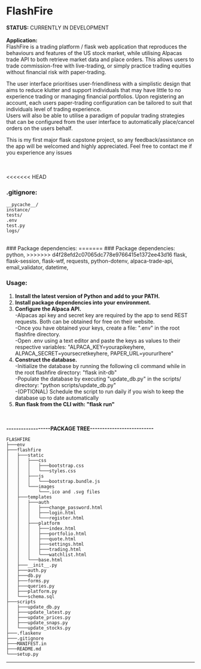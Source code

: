 # FlashFire

__STATUS:__ CURRENTLY IN DEVELOPMENT     <br><br>
__Application:__                         <br>
FlashFire is a trading platform / flask web application that reproduces the behaviours and features of the US stock market, while utilising Alpacas trade API to both retrieve market data and place orders. This allows users to trade commission-free with live-trading, or simply practice trading equities without financial risk with paper-trading.                <br>

The user interface prioritises user-friendliness with a simplistic design that aims to reduce klutter and support individuals that may have little to no experience trading or managing financial portfolios. Upon registering an account, each users paper-trading configuration can be tailored to suit that individuals level of trading experience.             
Users will also be able to utilise a paradigm of popular trading strategies that can be configured from the user interface to automatically place/cancel orders on the users behalf.      <br>                                                                                 

This is my first major flask capstone project, so any feedback/assistance on the app will be welcomed and highly appreciated. Feel free to contact me if you experience any issues   <br><br><br>

<<<<<<< HEAD
### .gitignore:               
    __pycache__/
    instance/
    tests/
    .env
    test.py
    logs/
    
<br>    
### Package dependencies:               
=======
### Package dependencies: 
    python,              
>>>>>>> d4f28efd2c07065dc778e9766415e1372ee43d16
    flask,                        
    flask-session,                
    flask-wtf,                    
    requests,                     
    python-dotenv,                
    alpaca-trade-api,          
    email_validator,              
    datetime,
    
<br>    

### Usage:                                                                  <br>
1. __Install the latest version of Python and add to your PATH.__           <br>
2. __Install package dependencies into your environment.__                  <br>
3. __Configure the Alpaca API.__                                            <br>
   -Alpacas api key and secret key are required by the app to send REST requests. Both can be obtained for free on their website.   <br>
   -Once you have obtained your keys, create a file: ".env" in the root flashfire directory.                                        <br>
   -Open .env using a text editor and paste the keys as values to their respective variables: "ALPACA_KEY=yourapikeyhere, ALPACA_SECRET=yoursecretkeyhere, PAPER_URL=yoururlhere"                                                      <br>
4. __Construct the database.__                                              <br>
   -Initialize the database by running the following cli command while in the root flashfire directory: "flask init-db"             <br>
   -Populate the database by executing "update_db.py" in the scripts/ directory: "python scripts/update_db.py"                      <br>
   -(OPTIONAL) Schedule the script to run daily if you wish to keep the database up to date automatically                           <br>
5. __Run flask from the CLI with: "flask run"__                             <br><br><br>

__------------------PACKAGE TREE--------------------------__

    FLASHFIRE
    ├───env
    ├───flashfire
    │   ├───static
    │   │   ├───css
    │   │   │   ├───bootstrap.css
    │   │   │   └───styles.css
    │   │   ├───js
    │   │   │   └───bootstrap.bundle.js
    │   │   └───images
    │   │       └───.ico and .svg files
    │   ├───templates
    │   │   ├───auth
    │   │   │   ├───change_password.html
    │   │   │   ├───login.html
    │   │   │   └───register.html
    │   │   ├───platform
    │   │   │   ├───index.html
    │   │   │   ├───portfolio.html
    │   │   │   ├───quote.html
    │   │   │   ├───settings.html
    │   │   │   ├───trading.html
    │   │   │   └───watchlist.html
    │   │   └───base.html
    │   ├───__init__.py
    │   ├───auth.py
    │   ├───db.py
    │   ├───forms.py
    │   ├───queries.py
    │   ├───platform.py
    │   └───schema.sql
    ├───scripts
    │   ├───update_db.py
    │   ├───update_latest.py
    │   ├───update_prices.py   
    │   ├───update_snaps.py
    │   └───update_stocks.py
    ├───.flaskenv
    ├───.gitignore
    ├───MANIFEST.in
    ├───README.md
    └───setup.py


--------------------------------------------------



















